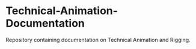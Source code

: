 # Technical-Animation-Documentation
Repository containing documentation on Technical Animation and Rigging.
